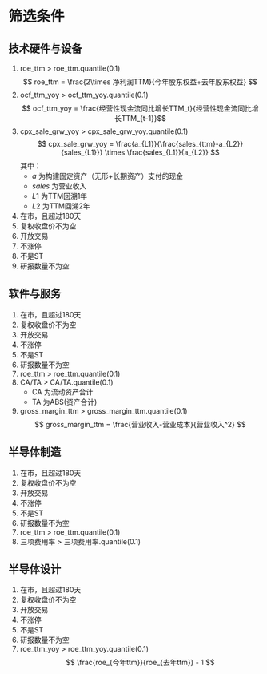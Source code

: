 # 筛选条件

## 技术硬件与设备
1. roe_ttm > roe_ttm.quantile(0.1)
   $$ roe_ttm = \frac{2\times 净利润TTM}{今年股东权益+去年股东权益} $$
2. ocf_ttm_yoy > ocf_ttm_yoy.quantile(0.1)
   $$ ocf_ttm_yoy = \frac{经营性现金流同比增长TTM_t}{经营性现金流同比增长TTM_{t-1}}$$
3. cpx_sale_grw_yoy > cpx_sale_grw_yoy.quantile(0.1)
   $$ cpx_sale_grw_yoy = \frac{a_{L1}}{\frac{sales_{ttm}-a_{L2}}{sales_{L1}}} \times \frac{sales_{L1}}{a_{L2}} $$
   其中：
   * $a$ 为构建固定资产（无形+长期资产）支付的现金
   * $sales$ 为营业收入   
   * $L1$ 为TTM回溯1年
   * $L2$ 为TTM回溯2年
4. 在市，且超过180天
5. 复权收盘价不为空
6. 开放交易
7. 不涨停
8. 不是ST
9. 研报数量不为空
## 软件与服务
1. 在市，且超过180天
2. 复权收盘价不为空
3. 开放交易
4. 不涨停
5. 不是ST
6. 研报数量不为空
7. roe_ttm > roe_ttm.quantile(0.1)
8. CA/TA > CA/TA.quantile(0.1)
   * CA 为流动资产合计
   * TA 为ABS(资产合计)
9. gross_margin_ttm > gross_margin_ttm.quantile(0.1)
   $$ gross_margin_ttm = \frac{营业收入-营业成本}{营业收入^2} $$
## 半导体制造
1. 在市，且超过180天
2. 复权收盘价不为空
3. 开放交易
4. 不涨停
5. 不是ST
6. 研报数量不为空
7. roe_ttm > roe_ttm.quantile(0.1)
8. 三项费用率 > 三项费用率.quantile(0.1)
## 半导体设计
1. 在市，且超过180天
2. 复权收盘价不为空
3. 开放交易
4. 不涨停
5. 不是ST
6. 研报数量不为空
7. roe_ttm_yoy > roe_ttm_yoy.quantile(0.1)
   $$ \frac{roe_{今年ttm}}{roe_{去年ttm}} - 1 $$